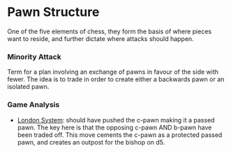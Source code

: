 # Pawn Structure
One of the five elements of chess, they form the basis of where pieces want to reside, and further dictate where attacks should happen.

### Minority Attack
Term for a plan involving an exchange of pawns in favour of the side with fewer. The idea is to trade in order to create either a backwards pawn or an isolated pawn.

### Game Analysis
- [London System](https://lichess.org/C3AepJD6/white#26): should have pushed the c-pawn making it a passed pawn. The key here is that the opposing c-pawn AND b-pawn have been traded off. This move cements the c-pawn as a protected passed pawn, and creates an outpost for the bishop on d5.
